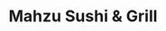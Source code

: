 ---
layout: place
title: "Mahzu Sushi & Grill"
permalink: /florida/gainesville/mahzu-sushi-grill.html
stateAbbr: FL
stateName: Florida
cityName: Gainesville
seo:
  name: "Mahzu Sushi & Grill"
  type: Restaurant
  links: https://mahzusushi.com/
description: "Relaxed, modern outpost for Japanese grilled fare, sushi, creative rolls & sake bombs. Mahzu Sushi & Grill serves delicious sushi in Gainesville, Florida. Try fresh Japanese dishes for a great dining experience. Available for takeout, delivery, lunch, and dinner."
place_id: ChIJQ7mHV9ui6IgRhfIJHwKCyaY
photos:
  - name: >-
      places/ChIJQ7mHV9ui6IgRhfIJHwKCyaY/photos/AeeoHcKIIA4_md7PsN-5i0Qyakn_CMbYGCXb18tEPotRI7x1S_fdFQ_i3OWR1Ryx2I9vhi97gvEQvr97iAxZpFFZXpEWmAj-YxYICDa7ZzjPF2vNy7MbPBv6iHbFNkNcvDcV5AEYOjkAC98Fe6Otw4KxQ9yMuM2PTM6jHjKbN_xJ9Ew24_XwhXwDri1OjPx2QMcnpStbX_EhFpLiRdS17EXxbDsyHNy5UQuVOlBc8voGONFG1BnBYVb7zZVcfCKpt10bki08G1STgwvOUaTbaPuTlQykHwsuS0YU1C29gJBJp5QmeojuMAGHlOv9GwWgjLiukdRuyYTHYDm7PJG31VWBYcT55SGUBmq09-HQXIZN9X3-1Ckio8ykRw2dZJNYn_jONhSmWJvU7VS5D1m04NyjsYoEcF4UXWyykoxEw1SX8neamIc
    widthPx: 4800
    heightPx: 3600
    authorAttributions:
      - displayName: Binhong Shi
        uri: https://maps.google.com/maps/contrib/117399459422304012831
        photoUri: >-
          https://lh3.googleusercontent.com/a-/ALV-UjWS3nfLGuno5zZwx1I0ZctYkCobYey_nmUiE4lz3stdpZNbZdgV=s100-p-k-no-mo
    flagContentUri: >-
      https://www.google.com/local/imagery/report/?cb_client=maps_api_places.places_api&image_key=!1e10!2sCIHM0ogKEICAgIDf3rLyuQE&hl=en-US
    googleMapsUri: >-
      https://www.google.com/maps/place//data=!3m4!1e2!3m2!1sCIHM0ogKEICAgIDf3rLyuQE!2e10!4m2!3m1!1s0x88e8a2db5787b943:0xa6c982021f09f285
  - name: >-
      places/ChIJQ7mHV9ui6IgRhfIJHwKCyaY/photos/AeeoHcLRHDXz5hQOnX5-nh1MYadcPjvBZ4Bafe2BuDCgz8TAui8M8ql-uSu2CulLb681vVzfz5mBjcjespxS7cfE9-rRy9neAN-XhTAmfkQfTGCHeo8lxrsMjpcN8KvWrT8R0JzbnB6H7DM_AceRN-TXqs4IFiv_LakgFoyhuuXXzn5YGh3mGvoOf-Y9sbEbkOwKLDGU_TKVk8Xd_k1kLuqYvG__5K-i8tnqyu0G6QNG6XvmaC54uHawkFuEAhjvFFKdywgsjnE_wO0bhfZ8wyakWHm3q1j4UM6N6tOpnsw_5BaW7t2Ks4XNrlMoERedl3yzUWYMJWjyqm81UAIPUKBl16pbYd63fjDP9PMDS6aBzI8agM7oknGjo28IrnEkSBZ3e6aoAplSwFOeYwuWS2LsuTowU5ywccGtO5ax7U-Vy-A59G1H
    widthPx: 4800
    heightPx: 3600
    authorAttributions:
      - displayName: Naveen Siddiqui
        uri: https://maps.google.com/maps/contrib/104336836514861354164
        photoUri: >-
          https://lh3.googleusercontent.com/a-/ALV-UjWk_VA_-zbAPmPp7CJjTBZ2khbrwI7qubSIgjKMH5nD_H1fCK64hw=s100-p-k-no-mo
    flagContentUri: >-
      https://www.google.com/local/imagery/report/?cb_client=maps_api_places.places_api&image_key=!1e10!2sCIHM0ogKEICAgMCAyaWoyAE&hl=en-US
    googleMapsUri: >-
      https://www.google.com/maps/place//data=!3m4!1e2!3m2!1sCIHM0ogKEICAgMCAyaWoyAE!2e10!4m2!3m1!1s0x88e8a2db5787b943:0xa6c982021f09f285
  - name: >-
      places/ChIJQ7mHV9ui6IgRhfIJHwKCyaY/photos/AeeoHcKzn1pKjYsUu312Nh7ml4eH0UZqTEv75HJt-ZwQ1DKpN6eyywAs2BVvrvhOKQnvW9yX159xkddS6d74zzvgcSDyb2dH1zHJ--ASo0mxcn5XTv4PGZ9Wm7Trf07sTmKiBdwdbhJ-7zCxjBfaXqebcea8av81cTyKs0woEAs0tzQRfGSowPkvhF5xrH7VS-yyU-ioKZ7NwzomUc7kQ6s87FkkgQDNtgrU4aHObnkwuTw6KN33Pz7fHHlMMCMx6Klt_QlDch1sBKXxOhDeoatDgBF7R3GL6t5HDxbwGX5ioW8AOMijGev5n0KsuxyhEXWeFnKu4tMnZfDKKYg34AdMQtw67oYjQkOq60SPUw3OkdV3QKYDDl_kBD-WEo0wZxTcbjjJi7Yf9HBAoNlZt-mgiU_gnUgdzYAlhM7Ai_PsLr9cFMuw
    widthPx: 4032
    heightPx: 3024
    authorAttributions:
      - displayName: Binhong Shi
        uri: https://maps.google.com/maps/contrib/117399459422304012831
        photoUri: >-
          https://lh3.googleusercontent.com/a-/ALV-UjWS3nfLGuno5zZwx1I0ZctYkCobYey_nmUiE4lz3stdpZNbZdgV=s100-p-k-no-mo
    flagContentUri: >-
      https://www.google.com/local/imagery/report/?cb_client=maps_api_places.places_api&image_key=!1e10!2sCIHM0ogKEICAgICfxaiZ1AE&hl=en-US
    googleMapsUri: >-
      https://www.google.com/maps/place//data=!3m4!1e2!3m2!1sCIHM0ogKEICAgICfxaiZ1AE!2e10!4m2!3m1!1s0x88e8a2db5787b943:0xa6c982021f09f285
  - name: >-
      places/ChIJQ7mHV9ui6IgRhfIJHwKCyaY/photos/AeeoHcLs_FlaigDtlJByGkoKJCyUaSIM5dkvxMX-Ki_ZFip3IpQEbHPqaKauasseoWwiIugdH71zs1iQXpkrx-Qb_5kVGpsg7he4qZvehxdpchVs95tzpzEa1EUkL81cz9WkBNGXOymjwUoD0qpwzeys1Qt8AvzwjLFHxCAhhZVtazbkMLdD7W-sWYEXIWkLrco-CWefriQ5AMNWLRJWA0wYHRYakDHG3WZbASHY00HspTKA6xXtj2oPfZG8CD-AtpfsIVGFkg001c7yGgZEQs9zG27vTA1KKo2LgrhU3ukNRli80FRLJc7o71lZHjzVeKLE9d7ZwOUA1sgwQzM0SX3TVuu5nPGvhVL0sOuPBtcozhwyy4QTtVepgrtxITuq6N3hP7xhYA9XG9b69YpH0WhkvJppLD5WxrwDR5yL6aOb-P4rXA
    widthPx: 3024
    heightPx: 4032
    authorAttributions:
      - displayName: Priscilla Stout
        uri: https://maps.google.com/maps/contrib/103916987749667391284
        photoUri: >-
          https://lh3.googleusercontent.com/a-/ALV-UjUHUMs0W0ZzlbxL1YXFaUtTLO8jCzsnTbcuEpiOSL1nor2aD7tp=s100-p-k-no-mo
    flagContentUri: >-
      https://www.google.com/local/imagery/report/?cb_client=maps_api_places.places_api&image_key=!1e10!2sCIHM0ogKEICAgIC_xLuETw&hl=en-US
    googleMapsUri: >-
      https://www.google.com/maps/place//data=!3m4!1e2!3m2!1sCIHM0ogKEICAgIC_xLuETw!2e10!4m2!3m1!1s0x88e8a2db5787b943:0xa6c982021f09f285
  - name: >-
      places/ChIJQ7mHV9ui6IgRhfIJHwKCyaY/photos/AeeoHcK2LcXXU0Dtew8pLvdMbYb-CLum3DNt-J3xq5c_zBewsX39BbY8IAHfFqosA6gLqVcrRuIAfVUXj-xz2GkT1Pej7pKh3r2e8VKRkt2mr6-navlMZKNjVoaJrq-x-984gp1kqHf8tb_G2vndtmQ-5_7PjJttRHH-S0dRWJgoWhCpHpmSraqiPXBfDeAh_HA45YISkzps_f7bBmqvpP4bktXQh5mWaNkEi1F5oxsW-vNWw_kc7rAu2vqIKDceB352AHos5oxGUaZeqTpp_5K0wvLoxmvsC2WVfVIpaXJfUT3uVtg_b-xhWw0At_l9FPSmpjLOBNixbvEsuUjwlj-Rh6iwSi_RqlkxYf21MUr3DrCzBRUHqqmhB9cGANuMWKAASD3DnjG24wC0pwdcBx6nHfwwekcxrSI2AmwO_D-juk1pcA
    widthPx: 2992
    heightPx: 2992
    authorAttributions:
      - displayName: DM Mendoza
        uri: https://maps.google.com/maps/contrib/116052943329440236802
        photoUri: >-
          https://lh3.googleusercontent.com/a/ACg8ocICntOwBmvdrKjnPupk-_kVX-x2YgMWS3cZczshKjndUwve_w=s100-p-k-no-mo
    flagContentUri: >-
      https://www.google.com/local/imagery/report/?cb_client=maps_api_places.places_api&image_key=!1e10!2sCIHM0ogKEICAgICPsYD9bg&hl=en-US
    googleMapsUri: >-
      https://www.google.com/maps/place//data=!3m4!1e2!3m2!1sCIHM0ogKEICAgICPsYD9bg!2e10!4m2!3m1!1s0x88e8a2db5787b943:0xa6c982021f09f285
  - name: >-
      places/ChIJQ7mHV9ui6IgRhfIJHwKCyaY/photos/AeeoHcLW1eyU6nTXxlMQl0VfyhGgA3Zxrur7UeYuasXYX7qyxzcz8oojd8bnJb87YnI8shmgJQAxJChgtyng0-_UGPpF2xcFUMrxpcv5WmWk6oU4b-SUJjdQkiDqm3vFkpQJKOeN_f11HyIfat8jrQwzFVS33A2-lQbFdyDd6df56Hyf7Qx37UcRQDE-oCaH-88e7Q1RgcgKiBUyRWM07fKglw7H3yNmyt_zw4ZPiqbvKbG5cMt8972dZDQ1Vn0Ba1ZftA2_NneRB8BMpcgoxAoVA2i2GfqyqsheWk7tBFdbgF1n5wEEoI_urMr3KatklDsUIq-gW_RDR_0lDt7MgN0R1No_PM6kP_N3nsgdbJtSGw_yUfDf8k4ILG4nonC_de4CII2c3Izp7XrBirewIqt5RA5mOsQjE4Q72m7Rx-fE34oIGoBm
    widthPx: 2992
    heightPx: 2992
    authorAttributions:
      - displayName: DM Mendoza
        uri: https://maps.google.com/maps/contrib/116052943329440236802
        photoUri: >-
          https://lh3.googleusercontent.com/a/ACg8ocICntOwBmvdrKjnPupk-_kVX-x2YgMWS3cZczshKjndUwve_w=s100-p-k-no-mo
    flagContentUri: >-
      https://www.google.com/local/imagery/report/?cb_client=maps_api_places.places_api&image_key=!1e10!2sCIHM0ogKEICAgICPsYD9zgE&hl=en-US
    googleMapsUri: >-
      https://www.google.com/maps/place//data=!3m4!1e2!3m2!1sCIHM0ogKEICAgICPsYD9zgE!2e10!4m2!3m1!1s0x88e8a2db5787b943:0xa6c982021f09f285
  - name: >-
      places/ChIJQ7mHV9ui6IgRhfIJHwKCyaY/photos/AeeoHcJdh2qU7EXAhNciUkKgllA0EsSo0MkD5NFi3iXeGosEr5bJPs2lKXF2Wy6Kjc-9kFXYFDGeGRLwn59vvUUCGqyEILyN1RGpxxW6OFSQ16usiDQJ0O-ncx9OIDGzqp0dh4aVxxh-97MiVFVhnH37Wh4D_4DhXsEOY6ugbULLOXzFM36nN852Up_MMkz6wtM-MYLWJW0teWZjwrdLfrILWxnbiDvivtf-hp9cLqfbmv40oM7HqrJ2hEbpZXP-crEZFnepni8GvdPjmz60gTSPrMz-All06ZRznAiVc_wNVlw3A40X8z-yT3feStmyAHIMJilAmM6IzIzzGNFCtLUsXfsiEeeiDeT3hfAZTspxruijtd39Del8rUOjW3MG1nb9qHrptqPpC7xUs-YvXgmpT5hF3wDo1nplNUrZ1emgnKaQvQp5
    widthPx: 4080
    heightPx: 3060
    authorAttributions:
      - displayName: Joshua Burkin
        uri: https://maps.google.com/maps/contrib/107234615776868523304
        photoUri: >-
          https://lh3.googleusercontent.com/a-/ALV-UjUedIBaJrfzKbcRLNaM48qfpGqzjTXG4Hc5v6zEvooA6DNYNOcY=s100-p-k-no-mo
    flagContentUri: >-
      https://www.google.com/local/imagery/report/?cb_client=maps_api_places.places_api&image_key=!1e10!2sCIHM0ogKEICAgICfxOjznAE&hl=en-US
    googleMapsUri: >-
      https://www.google.com/maps/place//data=!3m4!1e2!3m2!1sCIHM0ogKEICAgICfxOjznAE!2e10!4m2!3m1!1s0x88e8a2db5787b943:0xa6c982021f09f285
  - name: >-
      places/ChIJQ7mHV9ui6IgRhfIJHwKCyaY/photos/AeeoHcJ0-vEdr42ZkPPQ3tiVg4eCR-FO6fuwMGzWUtjKEHDoUoaa4YBpsGox9VRCYOE8hw5gDa2pHWlwmR6R0zW2WFkHvDKyrqYT0foXTvvWJjNkfx8J5Gy7lohGyqiKjKXQJYYvKiwYNnRcbdb3I6gch4TOBtKB_HDkZn9-SGNEUlyhbQTuD1yUhAcmGeuhnoy1gZnbk3qxl73m8UqAQadMvPtUJ-u6EH6fUzt-atYXl958gy8Bv2Y8PxZfgtwrYNVja-MsnxC6pQJpAlArBwU4CZfWql4dL6BXbrI8wPqUe8Na9ohypIXKVHlb9wN2weXTbxN3G7nl4rriN-yZdKS7JSVWVqg1QGo2poDLkZBrwH9NNEn29DCDoFRyU0u_lykvvbM-ex4SlbcKhiWrc1XRABLbvDMdlcv3iR7VU-u_1akDvw
    widthPx: 4656
    heightPx: 3492
    authorAttributions:
      - displayName: Allan West
        uri: https://maps.google.com/maps/contrib/114444854363307994117
        photoUri: >-
          https://lh3.googleusercontent.com/a-/ALV-UjU_FC28gV5Jpjq6DJQP3wQNNCHQcsR8vmcxczTYcMH2Yu_EDhdc=s100-p-k-no-mo
    flagContentUri: >-
      https://www.google.com/local/imagery/report/?cb_client=maps_api_places.places_api&image_key=!1e10!2sCIHM0ogKEICAgIDMyqueNQ&hl=en-US
    googleMapsUri: >-
      https://www.google.com/maps/place//data=!3m4!1e2!3m2!1sCIHM0ogKEICAgIDMyqueNQ!2e10!4m2!3m1!1s0x88e8a2db5787b943:0xa6c982021f09f285
  - name: >-
      places/ChIJQ7mHV9ui6IgRhfIJHwKCyaY/photos/AeeoHcK0UxWmlekYB6WNIgR4sBJwx_XEfnO0B4Ye5L5DXufPlrEEP8fAvipjJQh-OS78HIzWUsCOsdrKskUvUbgESfGBfKDPgLdBSRkhmkICSRpDFq3ai4OsqZf3mTh9z4GAzCC9rvWM6FfdsAIKRhhvFWPXuhAl3VpaJ_2TBNikRPecQ2c202Akunha9LHA_eH5xO8xfMZJo_UELe9Su8ayjPUEwqivHusEYEus3Hbc4NS5TlkmtYQfAmuXucbo8llLYgKo_MoVZa9SJx3JFwdLikWdMiIXgaaLpQKi3Ruv8OaajoZm1uzNkCJQFOyE4YscqQr3vI1-UfFAWELUDBrryrJXZbrje2KWehSUJpkqzk3VKLmhWFgHnK-fSg0yjYbH22QuSIauj9z5_Uam5UU-aQiQsvw-fs26PJRdt7V1PmQB7cGp
    widthPx: 4000
    heightPx: 2252
    authorAttributions:
      - displayName: Coycoy B.
        uri: https://maps.google.com/maps/contrib/114515316199491777715
        photoUri: >-
          https://lh3.googleusercontent.com/a-/ALV-UjX9zkvmG00mIXW1R5rfwSPC_q7616M7IGP_E3JZdRJSEtw8FnXk=s100-p-k-no-mo
    flagContentUri: >-
      https://www.google.com/local/imagery/report/?cb_client=maps_api_places.places_api&image_key=!1e10!2sCIHM0ogKEICAgIDn4aex4AE&hl=en-US
    googleMapsUri: >-
      https://www.google.com/maps/place//data=!3m4!1e2!3m2!1sCIHM0ogKEICAgIDn4aex4AE!2e10!4m2!3m1!1s0x88e8a2db5787b943:0xa6c982021f09f285
  - name: >-
      places/ChIJQ7mHV9ui6IgRhfIJHwKCyaY/photos/AeeoHcJKCblMJ6vHoe-CeTM7lx1fVZ1NPwVSC9V1Tl4_WRq1FKHen5TyjYEN575iWdgDdYDr9D9413eC8ndEkh3Fodo7uWCtPxg_P1JNL32MSq_kxytAbGCkMyXcHJDsbXiSTpetusfesM9dA3a0EZfHhJUfTYm0RWuOyAxfYQO8LvwgfoouoGKevwzj990ne4CeagOJ3wXu0cNcPNAcVV7MI_tm7jR8jgumcihyBWh1pDZ3_CALX4EY9ogDCXncNdVMQJnhrY3tZNW8jEC3de2NkXr1rpbqRZMY6IF3y6wx1YE9Y83eREJyp8sTVnFtNljBB0qGmE3VdSe2Ft6cELtaBrabvSjtQawYyHXYqWoId9FJbK-ErV9FKvudBC04JtIgQo33iErQld9kZX5YtLi6G9x-SYbDd3ZSGstCScRPOGr2VA
    widthPx: 4000
    heightPx: 3000
    authorAttributions:
      - displayName: Joshua Burkin
        uri: https://maps.google.com/maps/contrib/107234615776868523304
        photoUri: >-
          https://lh3.googleusercontent.com/a-/ALV-UjUedIBaJrfzKbcRLNaM48qfpGqzjTXG4Hc5v6zEvooA6DNYNOcY=s100-p-k-no-mo
    flagContentUri: >-
      https://www.google.com/local/imagery/report/?cb_client=maps_api_places.places_api&image_key=!1e10!2sCIHM0ogKEICAgIDntofhLA&hl=en-US
    googleMapsUri: >-
      https://www.google.com/maps/place//data=!3m4!1e2!3m2!1sCIHM0ogKEICAgIDntofhLA!2e10!4m2!3m1!1s0x88e8a2db5787b943:0xa6c982021f09f285
address: 5150 SW 34th St, Gainesville, FL 32608, USA
street: 5150 SW 34th St
city: Gainesville
state: FL
zip: '32608'
country: USA
neighborhood: null
latitude: '29.605753'
longitude: '-82.372606'
accessibility_options:
  wheelchairAccessibleParking: true
  wheelchairAccessibleEntrance: true
  wheelchairAccessibleRestroom: true
  wheelchairAccessibleSeating: true
business_status: OPERATIONAL
name: Mahzu Sushi & Grill
google_maps_links:
  directionsUri: >-
    https://www.google.com/maps/dir//''/data=!4m7!4m6!1m1!4e2!1m2!1m1!1s0x88e8a2db5787b943:0xa6c982021f09f285!3e0
  placeUri: https://maps.google.com/?cid=12018280026237170309
  writeAReviewUri: >-
    https://www.google.com/maps/place//data=!4m3!3m2!1s0x88e8a2db5787b943:0xa6c982021f09f285!12e1
  reviewsUri: >-
    https://www.google.com/maps/place//data=!4m4!3m3!1s0x88e8a2db5787b943:0xa6c982021f09f285!9m1!1b1
  photosUri: >-
    https://www.google.com/maps/place//data=!4m3!3m2!1s0x88e8a2db5787b943:0xa6c982021f09f285!10e5
primary_type: Sushi Restaurant
opening_hours:
  regular: null
  current: null
secondary_opening_hours:
  regular:
    weekdayDescriptions: null
    type: null
  current:
    weekdayDescriptions: null
    type: null
phone: (352) 336-3338
price_level: PRICE_LEVEL_MODERATE
price_range: $10 &ndash; $20
rating: '4.6'
rating_count: 753
website: https://mahzusushi.com/
reviews:
  - name: >-
      places/ChIJQ7mHV9ui6IgRhfIJHwKCyaY/reviews/ChZDSUhNMG9nS0VJQ0FnTUNBeWNYNVZREAE
    relativePublishTimeDescription: 2 months ago
    rating: 5
    text:
      text: >-
        even on a busy night, the service was spectacular! since our food was
        taking a while, they gave us 2 free appetizers and a free desert. The
        servers were attentive and detailed. The sushi rolls were delicious and
        large in portion! Would go again :)
      languageCode: en
    originalText:
      text: >-
        even on a busy night, the service was spectacular! since our food was
        taking a while, they gave us 2 free appetizers and a free desert. The
        servers were attentive and detailed. The sushi rolls were delicious and
        large in portion! Would go again :)
      languageCode: en
    authorAttribution:
      displayName: Naveen Siddiqui
      uri: https://www.google.com/maps/contrib/104336836514861354164/reviews
      photoUri: >-
        https://lh3.googleusercontent.com/a-/ALV-UjWk_VA_-zbAPmPp7CJjTBZ2khbrwI7qubSIgjKMH5nD_H1fCK64hw=s128-c0x00000000-cc-rp-mo-ba2
    publishTime: '2025-02-02T01:53:22.165298Z'
    flagContentUri: >-
      https://www.google.com/local/review/rap/report?postId=ChZDSUhNMG9nS0VJQ0FnTUNBeWNYNVZREAE&d=17924085&t=1
    googleMapsUri: >-
      https://www.google.com/maps/reviews/data=!4m6!14m5!1m4!2m3!1sChZDSUhNMG9nS0VJQ0FnTUNBeWNYNVZREAE!2m1!1s0x88e8a2db5787b943:0xa6c982021f09f285
  - name: >-
      places/ChIJQ7mHV9ui6IgRhfIJHwKCyaY/reviews/ChZDSUhNMG9nS0VJQ0FnSUNueS16RVFnEAE
    relativePublishTimeDescription: 6 months ago
    rating: 5
    text:
      text: >-
        Phenomenal experience! Happy to have this around the corner from my
        home. I took my mother here for some sushi when she came to visit from
        Portland Oregon. We absolutely enjoyed the food, service, and
        atmosphere. Who doesn’t love a good sushi roll. My mother always swears
        up and down she’s a vegan. She tells people this within a few minutes of
        meeting them. It’s basically her claim to fame and she will tell anyone
        who will listen. But when it comes to fish, she always breaks the rules.
        I’m quick to point out she would probably be better off if she just
        accepted the fact that she’s a pescatarian at best. But she never
        accepts the cold hard truth. I tell her she’s in denial. She tells me
        I’m a little A-Hole
      languageCode: en
    originalText:
      text: >-
        Phenomenal experience! Happy to have this around the corner from my
        home. I took my mother here for some sushi when she came to visit from
        Portland Oregon. We absolutely enjoyed the food, service, and
        atmosphere. Who doesn’t love a good sushi roll. My mother always swears
        up and down she’s a vegan. She tells people this within a few minutes of
        meeting them. It’s basically her claim to fame and she will tell anyone
        who will listen. But when it comes to fish, she always breaks the rules.
        I’m quick to point out she would probably be better off if she just
        accepted the fact that she’s a pescatarian at best. But she never
        accepts the cold hard truth. I tell her she’s in denial. She tells me
        I’m a little A-Hole
      languageCode: en
    authorAttribution:
      displayName: DMarx
      uri: https://www.google.com/maps/contrib/111937910177004740874/reviews
      photoUri: >-
        https://lh3.googleusercontent.com/a-/ALV-UjVr5N_78xqpzz-SDiWgD0tSzwIuoC_wHd4njgOy_4CVbQPr8i9G=s128-c0x00000000-cc-rp-mo-ba5
    publishTime: '2024-09-30T00:18:11.813854Z'
    flagContentUri: >-
      https://www.google.com/local/review/rap/report?postId=ChZDSUhNMG9nS0VJQ0FnSUNueS16RVFnEAE&d=17924085&t=1
    googleMapsUri: >-
      https://www.google.com/maps/reviews/data=!4m6!14m5!1m4!2m3!1sChZDSUhNMG9nS0VJQ0FnSUNueS16RVFnEAE!2m1!1s0x88e8a2db5787b943:0xa6c982021f09f285
  - name: >-
      places/ChIJQ7mHV9ui6IgRhfIJHwKCyaY/reviews/ChdDSUhNMG9nS0VJQ0FnSUNQc1lEOTlnRRAB
    relativePublishTimeDescription: 4 months ago
    rating: 5
    text:
      text: >-
        Food was delicious and service was extraordinary. I thought it was a
        little pricey, but the portion sizes are well worth the price. Parking
        is easy, as this business is located in a business plaza. Overall would
        recommend
      languageCode: en
    originalText:
      text: >-
        Food was delicious and service was extraordinary. I thought it was a
        little pricey, but the portion sizes are well worth the price. Parking
        is easy, as this business is located in a business plaza. Overall would
        recommend
      languageCode: en
    authorAttribution:
      displayName: DM Mendoza
      uri: https://www.google.com/maps/contrib/116052943329440236802/reviews
      photoUri: >-
        https://lh3.googleusercontent.com/a/ACg8ocICntOwBmvdrKjnPupk-_kVX-x2YgMWS3cZczshKjndUwve_w=s128-c0x00000000-cc-rp-mo-ba5
    publishTime: '2024-11-25T12:24:16.141336Z'
    flagContentUri: >-
      https://www.google.com/local/review/rap/report?postId=ChdDSUhNMG9nS0VJQ0FnSUNQc1lEOTlnRRAB&d=17924085&t=1
    googleMapsUri: >-
      https://www.google.com/maps/reviews/data=!4m6!14m5!1m4!2m3!1sChdDSUhNMG9nS0VJQ0FnSUNQc1lEOTlnRRAB!2m1!1s0x88e8a2db5787b943:0xa6c982021f09f285
  - name: >-
      places/ChIJQ7mHV9ui6IgRhfIJHwKCyaY/reviews/ChdDSUhNMG9nS0VJQ0FnSUQ3Mk9hZ2xnRRAB
    relativePublishTimeDescription: 7 months ago
    rating: 5
    text:
      text: >-
        Came here on a whim and were so happy with our decision! From the
        outside, it doesn’t look like much but the inside is gorgeous! It was
        packed too, which is always a great sign! The server was so friendly and
        helpful with our selections! The food came out fast and was delicious!
        Everything was really so flavorful and tasted fresh. The yum yum sauce
        is really good too! Would definitely come back here again!
      languageCode: en
    originalText:
      text: >-
        Came here on a whim and were so happy with our decision! From the
        outside, it doesn’t look like much but the inside is gorgeous! It was
        packed too, which is always a great sign! The server was so friendly and
        helpful with our selections! The food came out fast and was delicious!
        Everything was really so flavorful and tasted fresh. The yum yum sauce
        is really good too! Would definitely come back here again!
      languageCode: en
    authorAttribution:
      displayName: ALICIA DECKER
      uri: https://www.google.com/maps/contrib/114832042895323726763/reviews
      photoUri: >-
        https://lh3.googleusercontent.com/a-/ALV-UjVj40TZp_aXhDs7ixfxarWYRqIhjv_t3hch4JoJSMPkTfeV_SHNyQ=s128-c0x00000000-cc-rp-mo-ba4
    publishTime: '2024-08-21T02:02:00.225431Z'
    flagContentUri: >-
      https://www.google.com/local/review/rap/report?postId=ChdDSUhNMG9nS0VJQ0FnSUQ3Mk9hZ2xnRRAB&d=17924085&t=1
    googleMapsUri: >-
      https://www.google.com/maps/reviews/data=!4m6!14m5!1m4!2m3!1sChdDSUhNMG9nS0VJQ0FnSUQ3Mk9hZ2xnRRAB!2m1!1s0x88e8a2db5787b943:0xa6c982021f09f285
  - name: >-
      places/ChIJQ7mHV9ui6IgRhfIJHwKCyaY/reviews/ChdDSUhNMG9nS0VJQ0FnTUNJc3VLX29RRRAB
    relativePublishTimeDescription: a week ago
    rating: 4
    text:
      text: >-
        This place is great if you want cheap sushi but it's not the highest in
        quality when you order the cheaper rolls. If you are looking for cheap
        sushi come here. I advise getting the cooked rolls. The raw sushi just
        is not as good as other places in town. Staff are lovely and service is
        quick.
      languageCode: en
    originalText:
      text: >-
        This place is great if you want cheap sushi but it's not the highest in
        quality when you order the cheaper rolls. If you are looking for cheap
        sushi come here. I advise getting the cooked rolls. The raw sushi just
        is not as good as other places in town. Staff are lovely and service is
        quick.
      languageCode: en
    authorAttribution:
      displayName: Kenneth McRae
      uri: https://www.google.com/maps/contrib/102776720266728261119/reviews
      photoUri: >-
        https://lh3.googleusercontent.com/a-/ALV-UjVx0hxxP23LydThGBS5qYuiAmXbipae5kmeD9qoJsfMsttFj_w=s128-c0x00000000-cc-rp-mo-ba4
    publishTime: '2025-03-31T20:26:12.519075Z'
    flagContentUri: >-
      https://www.google.com/local/review/rap/report?postId=ChdDSUhNMG9nS0VJQ0FnTUNJc3VLX29RRRAB&d=17924085&t=1
    googleMapsUri: >-
      https://www.google.com/maps/reviews/data=!4m6!14m5!1m4!2m3!1sChdDSUhNMG9nS0VJQ0FnTUNJc3VLX29RRRAB!2m1!1s0x88e8a2db5787b943:0xa6c982021f09f285
parking_options:
  freeParkingLot: true
  freeStreetParking: true
  valetParking: false
payment_options:
  acceptsCreditCards: true
  acceptsDebitCards: true
  acceptsCashOnly: false
  acceptsNfc: true
allow_dogs: null
curbside_pickup: null
delivery: true
dine_in: true
good_for_children: true
good_for_groups: true
good_for_sports: false
live_music: false
menu_for_children: true
outdoor_seating: false
reservable: true
restroom: true
serves_beer: true
serves_breakfast: false
serves_brunch: false
serves_cocktails: null
serves_coffee: false
serves_dinner: true
serves_dessert: true
serves_lunch: true
serves_vegetarian_food: true
serves_wine: true
takeout: true
summary: >-
  Relaxed, modern outpost for Japanese grilled fare, sushi, creative rolls &
  sake bombs.

---